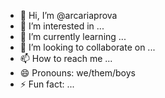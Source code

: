 - 👋 Hi, I’m @arcariaprova
- 👀 I’m interested in ...
- 🌱 I’m currently learning ...
- 💞️ I’m looking to collaborate on ...
- 📫 How to reach me ...
- 😄 Pronouns: we/them/boys
- ⚡ Fun fact: ...

<!---
arcariaprova/arcariaprova is a ✨ special ✨ repository because its `README.md` (this file) appears on your GitHub profile.
You can click the Preview link to take a look at your changes.
--->

